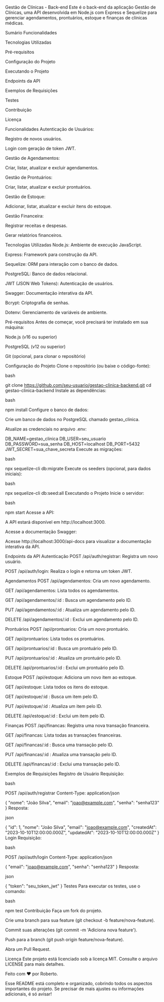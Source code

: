 Gestão de Clínicas - Back-end
Este é o back-end da aplicação Gestão de Clínicas, uma API desenvolvida em Node.js com Express e Sequelize para gerenciar agendamentos, prontuários, estoque e finanças de clínicas médicas.

Sumário
Funcionalidades

Tecnologias Utilizadas

Pré-requisitos

Configuração do Projeto

Executando o Projeto

Endpoints da API

Exemplos de Requisições

Testes

Contribuição

Licença

Funcionalidades
Autenticação de Usuários:

Registro de novos usuários.

Login com geração de token JWT.

Gestão de Agendamentos:

Criar, listar, atualizar e excluir agendamentos.

Gestão de Prontuários:

Criar, listar, atualizar e excluir prontuários.

Gestão de Estoque:

Adicionar, listar, atualizar e excluir itens do estoque.

Gestão Financeira:

Registrar receitas e despesas.

Gerar relatórios financeiros.

Tecnologias Utilizadas
Node.js: Ambiente de execução JavaScript.

Express: Framework para construção da API.

Sequelize: ORM para interação com o banco de dados.

PostgreSQL: Banco de dados relacional.

JWT (JSON Web Tokens): Autenticação de usuários.

Swagger: Documentação interativa da API.

Bcrypt: Criptografia de senhas.

Dotenv: Gerenciamento de variáveis de ambiente.

Pré-requisitos
Antes de começar, você precisará ter instalado em sua máquina:

Node.js (v16 ou superior)

PostgreSQL (v12 ou superior)

Git (opcional, para clonar o repositório)

Configuração do Projeto
Clone o repositório (ou baixe o código-fonte):

bash

git clone https://github.com/seu-usuario/gestao-clinica-backend.git
cd gestao-clinica-backend
Instale as dependências:

bash

npm install
Configure o banco de dados:

Crie um banco de dados no PostgreSQL chamado gestao_clinica.

Atualize as credenciais no arquivo .env:


DB_NAME=gestao_clinica
DB_USER=seu_usuario
DB_PASSWORD=sua_senha
DB_HOST=localhost
DB_PORT=5432
JWT_SECRET=sua_chave_secreta
Execute as migrações:

bash

npx sequelize-cli db:migrate
Execute os seeders (opcional, para dados iniciais):

bash

npx sequelize-cli db:seed:all
Executando o Projeto
Inicie o servidor:

bash

npm start
Acesse a API:

A API estará disponível em http://localhost:3000.

Acesse a documentação Swagger:

Acesse http://localhost:3000/api-docs para visualizar a documentação interativa da API.

Endpoints da API
Autenticação
POST /api/auth/registrar: Registra um novo usuário.

POST /api/auth/login: Realiza o login e retorna um token JWT.

Agendamentos
POST /api/agendamentos: Cria um novo agendamento.

GET /api/agendamentos: Lista todos os agendamentos.

GET /api/agendamentos/:id : Busca um agendamento pelo ID.

PUT /api/agendamentos/:id : Atualiza um agendamento pelo ID.

DELETE /api/agendamentos/:id : Exclui um agendamento pelo ID.

Prontuários
POST /api/prontuarios: Cria um novo prontuário.

GET /api/prontuarios: Lista todos os prontuários.

GET /api/prontuarios/:id : Busca um prontuário pelo ID.

PUT /api/prontuarios/:id : Atualiza um prontuário pelo ID.

DELETE /api/prontuarios/:id : Exclui um prontuário pelo ID.

Estoque
POST /api/estoque: Adiciona um novo item ao estoque.

GET /api/estoque: Lista todos os itens do estoque.

GET /api/estoque/:id : Busca um item pelo ID.

PUT /api/estoque/:id : Atualiza um item pelo ID.

DELETE /api/estoque/:id : Exclui um item pelo ID.

Finanças
POST /api/financas: Registra uma nova transação financeira.

GET /api/financas: Lista todas as transações financeiras.

GET /api/financas/:id : Busca uma transação pelo ID.

PUT /api/financas/:id : Atualiza uma transação pelo ID.

DELETE /api/financas/:id : Exclui uma transação pelo ID.

Exemplos de Requisições
Registro de Usuário
Requisição:

bash

POST /api/auth/registrar
Content-Type: application/json

{
  "nome": "João Silva",
  "email": "joao@example.com",
  "senha": "senha123"
}
Resposta:

json

{
  "id": 1,
  "nome": "João Silva",
  "email": "joao@example.com",
  "createdAt": "2023-10-10T12:00:00.000Z",
  "updatedAt": "2023-10-10T12:00:00.000Z"
}
Login
Requisição:

bash

POST /api/auth/login
Content-Type: application/json

{
  "email": "joao@example.com",
  "senha": "senha123"
}
Resposta:

json

{
  "token": "seu_token_jwt"
}
Testes
Para executar os testes, use o comando:

bash

npm test
Contribuição
Faça um fork do projeto.

Crie uma branch para sua feature (git checkout -b feature/nova-feature).

Commit suas alterações (git commit -m 'Adiciona nova feature').

Push para a branch (git push origin feature/nova-feature).

Abra um Pull Request.

Licença
Este projeto está licenciado sob a licença MIT. Consulte o arquivo LICENSE para mais detalhes.

Feito com ❤️ por Roberto.

Esse README está completo e organizado, cobrindo todos os aspectos importantes do projeto. Se precisar de mais ajustes ou informações adicionais, é só avisar! 
